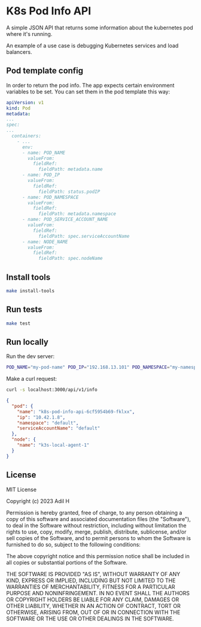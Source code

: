 # K8s Pod Info API
A simple JSON API that returns some information about the kubernetes pod where it's running.

An example of a use case is debugging Kubernetes services and load balancers.

## Pod template config
In order to return the pod info. The app expects certain environment variables to be set. You can set them in the pod template this way:
````yaml
apiVersion: v1
kind: Pod
metadata:
...
spec:
...
  containers:
    - ...
      env:
      - name: POD_NAME
        valueFrom:
          fieldRef:
            fieldPath: metadata.name
      - name: POD_IP
        valueFrom:
          fieldRef:
            fieldPath: status.podIP
      - name: POD_NAMESPACE
        valueFrom:
          fieldRef:
            fieldPath: metadata.namespace
      - name: POD_SERVICE_ACCOUNT_NAME
        valueFrom:
          fieldRef:
            fieldPath: spec.serviceAccountName
      - name: NODE_NAME
        valueFrom:
          fieldRef:
            fieldPath: spec.nodeName
````


## Install tools
````bash
make install-tools
````

## Run tests
````bash
make test
````

## Run locally
Run the dev server:
````bash
POD_NAME="my-pod-name" POD_IP="192.168.13.101" POD_NAMESPACE="my-namespace" POD_SERVICE_ACCOUNT_NAME="my-service-account" NODE_NAME="my-node-name" PORT="3000" make run-dev
````

Make a curl request:
````bash
curl -s localhost:3000/api/v1/info
````
````json
{
  "pod": {
    "name": "k8s-pod-info-api-6cf5954b69-fklxx",
    "ip": "10.42.1.8",
    "namespace": "default",
    "serviceAccountName": "default"
  },
  "node": {
    "name": "k3s-local-agent-1"
  }
}
````

## License

MIT License

Copyright (c) 2023 Adil H

Permission is hereby granted, free of charge, to any person obtaining a copy
of this software and associated documentation files (the "Software"), to deal
in the Software without restriction, including without limitation the rights
to use, copy, modify, merge, publish, distribute, sublicense, and/or sell
copies of the Software, and to permit persons to whom the Software is
furnished to do so, subject to the following conditions:

The above copyright notice and this permission notice shall be included in all
copies or substantial portions of the Software.

THE SOFTWARE IS PROVIDED "AS IS", WITHOUT WARRANTY OF ANY KIND, EXPRESS OR
IMPLIED, INCLUDING BUT NOT LIMITED TO THE WARRANTIES OF MERCHANTABILITY,
FITNESS FOR A PARTICULAR PURPOSE AND NONINFRINGEMENT. IN NO EVENT SHALL THE
AUTHORS OR COPYRIGHT HOLDERS BE LIABLE FOR ANY CLAIM, DAMAGES OR OTHER
LIABILITY, WHETHER IN AN ACTION OF CONTRACT, TORT OR OTHERWISE, ARISING FROM,
OUT OF OR IN CONNECTION WITH THE SOFTWARE OR THE USE OR OTHER DEALINGS IN THE
SOFTWARE.